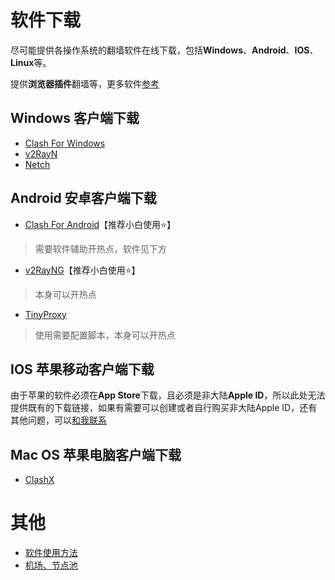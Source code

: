 # 软件下载

尽可能提供各操作系统的翻墙软件在线下载，包括**Windows**、**Android**、**IOS**、**Linux**等。

提供**浏览器插件**翻墙等，更多软件[参考](https://itlanyan.com/v2ray-clients-download/)

## Windows 客户端下载

- [Clash For Windows](https://github.com/Fndroid/clash_for_windows_pkg/releases/download/0.19.18/Clash.for.Windows.Setup.0.19.18.exe)
- [v2RayN](https://github.com/wchenyi/wall/raw/gh-pages/Win/v2RayN.zip)
- [Netch](https://github.com/wchenyi/wall/raw/gh-pages/Win/Netch-v1.9.2.7z)

## Android 安卓客户端下载

- [Clash For  Android](https://github.com/wchenyi/wall/raw/gh-pages/%E5%AE%89%E5%8D%93/cfa-2.5.9-foss-arm64-v8a-release.apk)【推荐小白使用⭐】
>需要软件辅助开热点，软件见下方
- [v2RayNG](https://github.com/2dust/v2rayNG/releases/download/1.7.3/v2rayNG_1.7.3.apk)【推荐小白使用⭐】
>本身可以开热点
- [TinyProxy](https://github.com/wchenyi/wall/raw/gh-pages/%E5%AE%89%E5%8D%93/TinyProxy.apk)
>使用需要配置脚本，本身可以开热点

## IOS 苹果移动客户端下载

由于苹果的软件必须在**App Store**下载，且必须是非大陆**Apple ID**，所以此处无法提供既有的下载链接，如果有需要可以创建或者自行购买非大陆Apple ID，还有其他问题，可以[和我联系](mailto:1745470052@qq.com)

## Mac OS 苹果电脑客户端下载

- [ClashX](https://github.com/wchenyi/wall/raw/gh-pages/Apple/ClashX.dmg)

# 其他

- [软件使用方法](https://root-crown-817.notion.site/70a2b521fdb74751a30c86faf664fe44)
- [机场、节点池](https://root-crown-817.notion.site/c69e47537e984c0dbb6baaf6b65ca73f)
